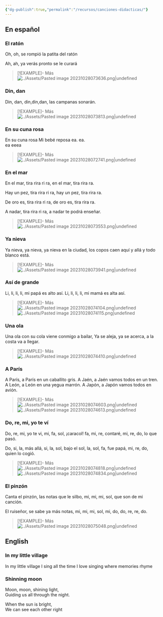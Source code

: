 ```yaml
---
{"dg-publish":true,"permalink":"/recursos/canciones-didacticas/"}
---
```



## En español

### El ratón

Oh, oh, se rompió
la patita del ratón

Ah, ah, ya verás
pronto se le curará

>[!EXAMPLE]- Más
>![../Assets/Pasted image 20231028073636.png|undefined](/img/user/Assets/Pasted%20image%2020231028073636.png)

### Din, dan

Din, dan, din,din,dan, las campanas sonarán.

>[!EXAMPLE]- Más
>![../Assets/Pasted image 20231028073813.png|undefined](/img/user/Assets/Pasted%20image%2020231028073813.png)

### En su cuna rosa

En su cuna rosa
Mi bebé reposa
ea.  ea.  
ea eeea

>[!EXAMPLE]- Más
>![../Assets/Pasted image 20231028072741.png|undefined](/img/user/Assets/Pasted%20image%2020231028072741.png)

### En el mar

En el mar, tira rira ri ra, 
en el mar, tira rira ra.

Hay un pez, tira rira ri ra, 
hay un pez, tira rira ra.

De oro es, tira rira ri ra, 
de oro es, tira rira ra.

A nadar, tira rira ri ra, 
a nadar te podrá enseñar.

>[!EXAMPLE]- Más
>![../Assets/Pasted image 20231028073553.png|undefined](/img/user/Assets/Pasted%20image%2020231028073553.png)

### Ya nieva

Ya nieva, ya nieva, ya nieva en la ciudad,
los copos caen aquí y allá y todo blanco está.

>[!EXAMPLE]- Más
>![../Assets/Pasted image 20231028073941.png|undefined](/img/user/Assets/Pasted%20image%2020231028073941.png)

### Así de grande

Li, li, li, li, mi papá es alto así.
Li, li, li, li, mi mamá es alta así.

>[!EXAMPLE]- Más
>![../Assets/Pasted image 20231028074104.png|undefined](/img/user/Assets/Pasted%20image%2020231028074104.png)
>![../Assets/Pasted image 20231028074115.png|undefined](/img/user/Assets/Pasted%20image%2020231028074115.png)

### Una ola

Una ola con su cola viene conmigo a bailar,
Ya se aleja, ya se acerca, a la costa va a llegar.

>[!EXAMPLE]- Más
>![../Assets/Pasted image 20231028074410.png|undefined](/img/user/Assets/Pasted%20image%2020231028074410.png)

### A París

A París, a París en un caballito gris.
A Jaén, a Jaén vamos todos en un tren.
A León, a León en una yegua marrón.
A Japón, a Japón vamos todos en avión.

>[!EXAMPLE]- Más
>![../Assets/Pasted image 20231028074603.png|undefined](/img/user/Assets/Pasted%20image%2020231028074603.png)
>![../Assets/Pasted image 20231028074613.png|undefined](/img/user/Assets/Pasted%20image%2020231028074613.png)

### Do, re, mi, yo te ví

Do, re, mi, yo te vi,
mi, fa, sol, ¡caracol!
fa, mi, re, contaré,
mi, re, do, lo que pasó.

Do, si, la, más allá,
si, la, sol, bajo el sol,
la, sol, fa, fue papá,
mi, re, do, quien lo cogió.

>[!EXAMPLE]- Más
>![../Assets/Pasted image 20231028074818.png|undefined](/img/user/Assets/Pasted%20image%2020231028074818.png)
>![../Assets/Pasted image 20231028074834.png|undefined](/img/user/Assets/Pasted%20image%2020231028074834.png)

### El pinzón

Canta el pinzón, las notas que le silbo,
mi, mi, mi, sol, que son de mi canción.

El ruiseñor, se sabe ya más notas,
mi, mi, mi, sol, mi, do, do, re, re, do.

>[!EXAMPLE]- Más
> ![../Assets/Pasted image 20231028075048.png|undefined](/img/user/Assets/Pasted%20image%2020231028075048.png)

## English

### In my little village

In my little village
I sing all the time
I love singing
where memories rhyme

### Shinning moon

Moon, moon, shining light, \
Guiding us all through the night. 

When the sun is bright, \
We can see each other right
